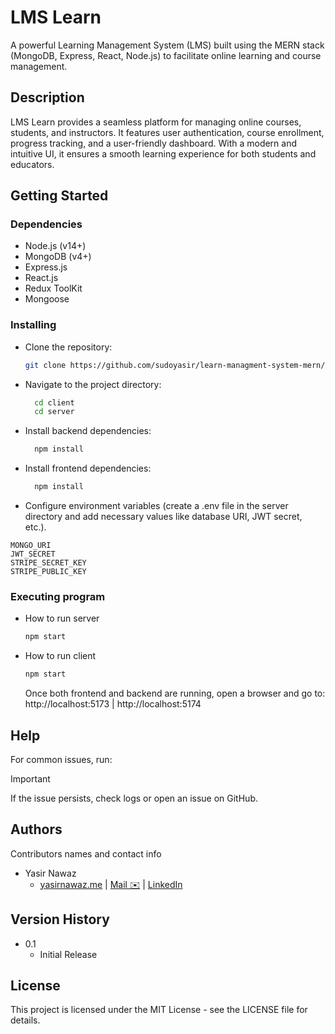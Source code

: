 # LMS Learn

A powerful Learning Management System (LMS) built using the MERN stack (MongoDB, Express, React, Node.js) to facilitate online learning and course management.

## Description

LMS Learn provides a seamless platform for managing online courses, students, and instructors. It features user authentication, course enrollment, progress tracking, and a user-friendly dashboard. With a modern and intuitive UI, it ensures a smooth learning experience for both students and educators.

## Getting Started

### Dependencies

* Node.js (v14+)
* MongoDB (v4+)
* Express.js
* React.js
* Redux ToolKit
* Mongoose

### Installing

* Clone the repository:

  ```bash
  git clone https://github.com/sudoyasir/learn-managment-system-mern/
  ```
  
* Navigate to the project directory:
  ```bash
    cd client
    cd server
    ```

* Install backend dependencies:
  ```bash
    npm install
    ```

* Install frontend dependencies:
  ```bash
    npm install
    ```

* Configure environment variables (create a .env file in the server directory and add necessary values like database URI, JWT secret, etc.).
```
MONGO_URI
JWT_SECRET
STRIPE_SECRET_KEY
STRIPE_PUBLIC_KEY
```

### Executing program

* How to run server
  ```bash
  npm start
  ```
* How to run client
  ```bash
  npm start
  ```
  Once both frontend and backend are running, open a browser and go to: http://localhost:5173 | http://localhost:5174

## Help

For common issues, run:
> [!IMPORTANT]  
> If the issue persists, check logs or open an issue on GitHub.

## Authors

Contributors names and contact info

* Yasir Nawaz
  - [yasirnawaz.me](https://yasirnawaz.me) | [Mail ✉️](mailto:y451rmahar@gmail.com) | [LinkedIn](https://linkedin.com/in/suodyasir)
## Version History

* 0.1
    * Initial Release

## License

This project is licensed under the MIT License - see the LICENSE file for details.
